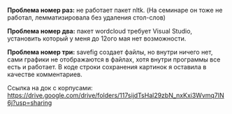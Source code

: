 <b>Проблема номер раз:</b> не работает пакет nltk. (На семинаре он тоже не работал, лемматизировала без удаления стол-слов)

<b>Проблема номер два:</b> пакет wordcloud требует Visual Studio, установить который у меня до 12ого мая нет возможности.

<b>Проблема номер три:</b> savefig создает файлы, но внутри ничего нет, сами графики не отображаются в файлах, хотя внутри программы все есть и работает. В коде строки сохранения картинок я оставила в качестве комментариев. 

Ссылка на док с корпусами: https://drive.google.com/drive/folders/117sijdTsHal29zbN_nxKxi3Wvmq7IN6j?usp=sharing
